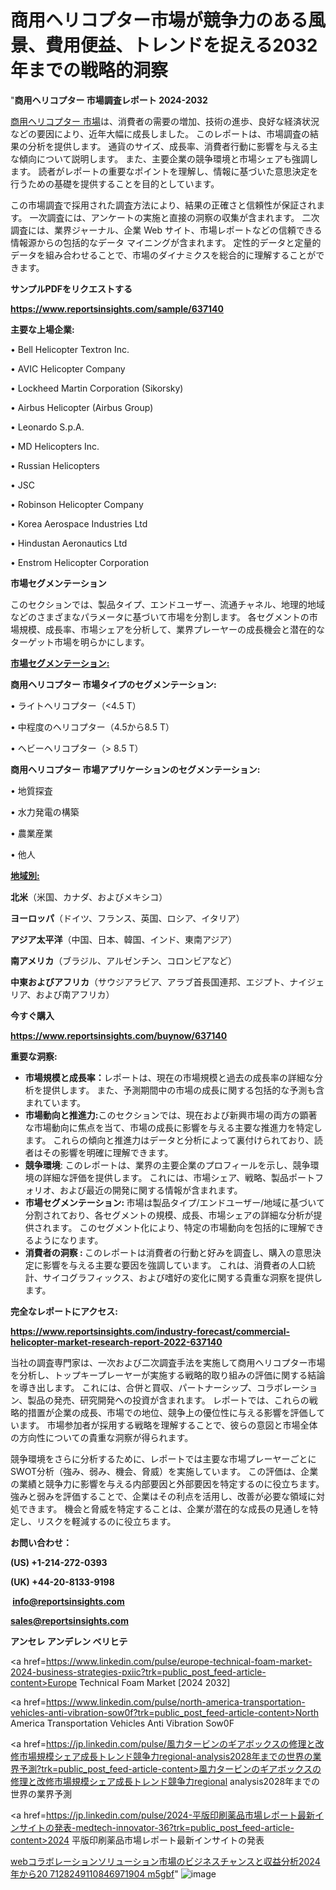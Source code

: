 # 商用ヘリコプター市場が競争力のある風景、費用便益、トレンドを捉える2032年までの戦略的洞察

"<strong>商用ヘリコプター 市場調査レポート 2024-2032</strong>

<a href=https://www.reportsinsights.com/sample/637140>商用ヘリコプター 市場</a>は、消費者の需要の増加、技術の進歩、良好な経済状況などの要因により、近年大幅に成長しました。 このレポートは、市場調査の結果の分析を提供します。 通貨のサイズ、成長率、消費者行動に影響を与える主な傾向について説明します。 また、主要企業の競争環境と市場シェアも強調します。 読者がレポートの重要なポイントを理解し、情報に基づいた意思決定を行うための基礎を提供することを目的としています。

この市場調査で採用された調査方法により、結果の正確さと信頼性が保証されます。 一次調査には、アンケートの実施と直接の洞察の収集が含まれます。 二次調査には、業界ジャーナル、企業 Web サイト、市場レポートなどの信頼できる情報源からの包括的なデータ マイニングが含まれます。 定性的データと定量的データを組み合わせることで、市場のダイナミクスを総合的に理解することができます。

<strong><b>サンプルPDFをリクエストする</b></strong>

<a href=https://www.reportsinsights.com/sample/637140><strong><u>https://www.reportsinsights.com/sample/637140</u></strong></a>

<strong>主要な上場企業:</strong>

• Bell Helicopter Textron Inc.

• AVIC Helicopter Company

• Lockheed Martin Corporation (Sikorsky)

• Airbus Helicopter (Airbus Group)

• Leonardo S.p.A.

• MD Helicopters Inc.

• Russian Helicopters

• JSC

• Robinson Helicopter Company

• Korea Aerospace Industries Ltd

• Hindustan Aeronautics Ltd

• Enstrom Helicopter Corporation

<strong>市場セグメンテーション</strong>

このセクションでは、製品タイプ、エンドユーザー、流通チャネル、地理的地域などのさまざまなパラメータに基づいて市場を分割します。 各セグメントの市場規模、成長率、市場シェアを分析して、業界プレーヤーの成長機会と潜在的なターゲット市場を明らかにします。

<strong><u>市場セグメンテーション</u></strong><strong><u>:</u></strong>

<strong>商用ヘリコプター 市場タイプのセグメンテーション:</strong>

• ライトヘリコプター（<4.5 T）

• 中程度のヘリコプター（4.5から8.5 T）

• ヘビーヘリコプター（> 8.5 T）

<strong>商用ヘリコプター 市場アプリケーションのセグメンテーション:</strong>

• 地質探査

• 水力発電の構築

• 農業産業

• 他人

<strong><u>地域別</u></strong><strong><u>:</u></strong>

<strong>北米</strong>（米国、カナダ、およびメキシコ）

<strong>ヨーロッパ</strong>（ドイツ、フランス、英国、ロシア、イタリア）

<strong>アジア太平洋</strong>（中国、日本、韓国、インド、東南アジア）

<strong>南アメリカ</strong>（ブラジル、アルゼンチン、コロンビアなど）

<strong>中東およびアフリカ</strong>（サウジアラビア、アラブ首長国連邦、エジプト、ナイジェリア、および南アフリカ）

<strong>今すぐ購入</strong>

<a href=https://www.reportsinsights.com/buynow/637140><strong><u>https://www.reportsinsights.com/buynow/637140</u></strong></a>

<strong>重要な洞察:</strong>
<ul>
  <li><strong>市場規模と成長率：</strong>レポートは、現在の市場規模と過去の成長率の詳細な分析を提供します。 また、予測期間中の市場の成長に関する包括的な予測も含まれています。</li>
  <li><strong>市場動向と推進力:</strong>このセクションでは、現在および新興市場の両方の顕著な市場動向に焦点を当て、市場の成長に影響を与える主要な推進力を特定します。 これらの傾向と推進力はデータと分析によって裏付けられており、読者はその影響を明確に理解できます。</li>
  <li><strong>競争環境</strong>: このレポートは、業界の主要企業のプロフィールを示し、競争環境の詳細な評価を提供します。 これには、市場シェア、戦略、製品ポートフォリオ、および最近の開発に関する情報が含まれます。</li>
  <li><strong>市場セグメンテーション: </strong>市場は製品タイプ/エンドユーザー/地域に基づいて分割されており、各セグメントの規模、成長、市場シェアの詳細な分析が提供されます。 このセグメント化により、特定の市場動向を包括的に理解できるようになります。</li>
  <li><strong>消費者の洞察 : </strong>このレポートは消費者の行動と好みを調査し、購入の意思決定に影響を与える主要な要因を強調しています。 これは、消費者の人口統計、サイコグラフィックス、および嗜好の変化に関する貴重な洞察を提供します。</li>
</ul>
<strong>完全なレポートにアクセス:</strong>

<a href=https://www.reportsinsights.com/industry-forecast/commercial-helicopter-market-research-report-2022-637140><strong><u><b>https://www.reportsinsights.com/industry-forecast/commercial-helicopter-market-research-report-2022-637140</b></u></strong></a>

当社の調査専門家は、一次および二次調査手法を実施して商用ヘリコプター市場を分析し、トップキープレーヤーが実施する戦略的取り組みの評価に関する結論を導き出します。 これには、合併と買収、パートナーシップ、コラボレーション、製品の発売、研究開発への投資が含まれます。 レポートでは、これらの戦略的措置が企業の成長、市場での地位、競争上の優位性に与える影響を評価しています。 市場参加者が採用する戦略を理解することで、彼らの意図と市場全体の方向性についての貴重な洞察が得られます。

競争環境をさらに分析するために、レポートでは主要な市場プレーヤーごとにSWOT分析（強み、弱み、機会、脅威）を実施しています。 この評価は、企業の業績と競争力に影響を与える内部要因と外部要因を特定するのに役立ちます。 強みと弱みを評価することで、企業はその利点を活用し、改善が必要な領域に対処できます。 機会と脅威を特定することは、企業が潜在的な成長の見通しを特定し、リスクを軽減するのに役立ちます。

<strong>お問い合わせ：</strong>

<strong>(US) +1-214-272-0393</strong>

<strong>(UK) +44-20-8133-9198</strong>

<strong> </strong><a href=info@reportsinsights.com><strong><u>info@reportsinsights.com</u></strong></a>

<a href=sales@reportsinsights.com><strong><u>sales@reportsinsights.com</u></strong></a>

<strong>アンセレ アンデレン ベリヒテ</strong>

<a href=https://www.linkedin.com/pulse/europe-technical-foam-market-2024-business-strategies-pxiic?trk=public_post_feed-article-content>Europe Technical Foam Market [2024 2032]</a>

<a href=https://www.linkedin.com/pulse/north-america-transportation-vehicles-anti-vibration-sow0f?trk=public_post_feed-article-content>North America Transportation Vehicles Anti Vibration Sow0F</a>

<a href=https://jp.linkedin.com/pulse/風力タービンのギアボックスの修理と改修市場規模シェア成長トレンド競争力regional-analysis2028年までの世界の業界予測?trk=public_post_feed-article-content>風力タービンのギアボックスの修理と改修市場規模シェア成長トレンド競争力regional analysis2028年までの世界の業界予測</a>

<a href=https://jp.linkedin.com/pulse/2024-平版印刷薬品市場レポート最新インサイトの発表-medtech-innovator-36?trk=public_post_feed-article-content>2024 平版印刷薬品市場レポート最新インサイトの発表</a>

<a href=https://www.linkedin.com/pulse/webコラボレーションソリューション市場のビジネスチャンスと収益分析2024年から20-7128249110846971904-m5gbf/>webコラボレーションソリューション市場のビジネスチャンスと収益分析2024年から20 7128249110846971904 m5gbf</a>"
![image](https://github.com/gayatrid12/RImarketTech/assets/158473851/f5771d6b-4ca6-425d-94a1-e68bfdc2c4f7)
